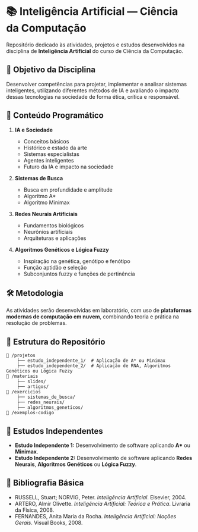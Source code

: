 # 📚 Inteligência Artificial — Ciência da Computação

Repositório dedicado às atividades, projetos e estudos desenvolvidos na disciplina de **Inteligência Artificial** do curso de Ciência da Computação.

## 🎯 Objetivo da Disciplina

Desenvolver competências para projetar, implementar e analisar sistemas inteligentes, utilizando diferentes métodos de IA e avaliando o impacto dessas tecnologias na sociedade de forma ética, crítica e responsável.

## 📌 Conteúdo Programático

1. **IA e Sociedade**

   * Conceitos básicos
   * Histórico e estado da arte
   * Sistemas especialistas
   * Agentes inteligentes
   * Futuro da IA e impacto na sociedade

2. **Sistemas de Busca**

   * Busca em profundidade e amplitude
   * Algoritmo A\*
   * Algoritmo Minimax

3. **Redes Neurais Artificiais**

   * Fundamentos biológicos
   * Neurônios artificiais
   * Arquiteturas e aplicações

4. **Algoritmos Genéticos e Lógica Fuzzy**

   * Inspiração na genética, genótipo e fenótipo
   * Função aptidão e seleção
   * Subconjuntos fuzzy e funções de pertinência

## 🛠 Metodologia

As atividades serão desenvolvidas em laboratório, com uso de **plataformas modernas de computação em nuvem**, combinando teoria e prática na resolução de problemas.

## 📂 Estrutura do Repositório

```
📁 /projetos
    ├── estudo_independente_1/  # Aplicação de A* ou Minimax
    ├── estudo_independente_2/  # Aplicação de RNA, Algoritmos Genéticos ou Lógica Fuzzy
📁 /materiais
    ├── slides/
    ├── artigos/
📁 /exercicios
    ├── sistemas_de_busca/
    ├── redes_neurais/
    ├── algoritmos_geneticos/
📁 /exemplos-codigo
```

## 🧪 Estudos Independentes

* **Estudo Independente 1:** Desenvolvimento de software aplicando **A\*** ou **Minimax**.
* **Estudo Independente 2:** Desenvolvimento de software aplicando **Redes Neurais**, **Algoritmos Genéticos** ou **Lógica Fuzzy**.

## 📖 Bibliografia Básica

* RUSSELL, Stuart; NORVIG, Peter. *Inteligência Artificial*. Elsevier, 2004.
* ARTERO, Almir Olivette. *Inteligência Artificial: Teórica e Prática*. Livraria da Física, 2008.
* FERNANDES, Anita Maria da Rocha. *Inteligência Artificial: Noções Gerais*. Visual Books, 2008.
